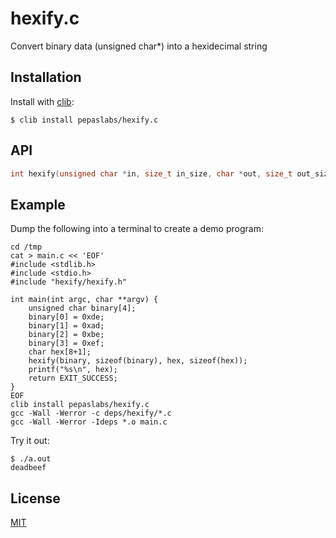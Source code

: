 # hexify.c
Convert binary data (unsigned char*) into a hexidecimal string

## Installation

  Install with [clib](https://github.com/clibs/clib):

```
$ clib install pepaslabs/hexify.c
```

## API

```c
int hexify(unsigned char *in, size_t in_size, char *out, size_t out_size);
```

## Example

Dump the following into a terminal to create a demo program:

```
cd /tmp
cat > main.c << 'EOF'
#include <stdlib.h>
#include <stdio.h>
#include "hexify/hexify.h"

int main(int argc, char **argv) {
    unsigned char binary[4];
    binary[0] = 0xde;
    binary[1] = 0xad;
    binary[2] = 0xbe;
    binary[3] = 0xef;
    char hex[8+1];
    hexify(binary, sizeof(binary), hex, sizeof(hex));    
    printf("%s\n", hex);
    return EXIT_SUCCESS;
}
EOF
clib install pepaslabs/hexify.c
gcc -Wall -Werror -c deps/hexify/*.c
gcc -Wall -Werror -Ideps *.o main.c
```

Try it out:

```
$ ./a.out
deadbeef
```

## License

[MIT](https://opensource.org/licenses/MIT)
